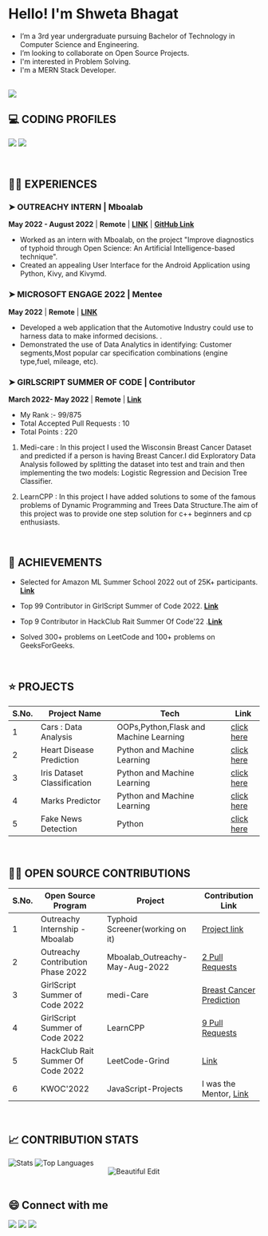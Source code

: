 <!--------------------------------------------------------------------------ABOUT-------------------------------------------------------------------------------->
<h1 align="left">Hello! I'm Shweta Bhagat </h1> 

- I’m  a 3rd year undergraduate pursuing Bachelor of Technology in Computer Science and Engineering.
- I’m looking to collaborate on Open Source Projects.
- I'm interested in Problem Solving.
- I'm a MERN Stack Developer.

 <br>
 <img src="https://komarev.com/ghpvc/?username=Shweta2024&color=blue" />
 <br>


<!--------------------------------------------------------------------CODING PROFILES---------------------------------------------------------------------------->


## 💻 CODING PROFILES

<a href="https://leetcode.com/shweta_bhagat/"><img src="https://img.shields.io/badge/leetcode-D14836.svg?style=for-the-badge&logo=leetcode&logoColor=white"></img></a>
<a href="https://auth.geeksforgeeks.org/user/bhagatshweta0216/profile"><img src="https://img.shields.io/badge/geeksforgeeks-%D14836.svg?style=for-the-badge&logo=geeksforgeeks&logoColor=white"></img></a>

 <br>

<!------------------------------------------------------------------------EXPERIENCE-------------------------------------------------------------------------------->

## 👩‍💻 EXPERIENCES

### ➤ OUTREACHY INTERN | Mboalab 
**May 2022 - August 2022** | **Remote** | [**LINK**](https://drive.google.com/file/d/16sPNQoffTnmXtGpTpw6AOEdSgzKp8_ui/view) | [**GitHub Link**](https://github.com/nataliyah123/TYPHOID_SCREENER/tree/master)
- Worked as an intern with Mboalab, on the project "Improve diagnostics of typhoid through Open Science: An Artificial Intelligence-based technique".
- Created an appealing User Interface for the Android Application using Python, Kivy, and Kivymd.

### ➤ MICROSOFT ENGAGE 2022 | Mentee
**May 2022** | **Remote** | [**LINK**](https://github.com/Shweta2024/cars-engage-2022)
- Developed a web application that the Automotive Industry could use to harness data to make informed decisions. .
- Demonstrated the use of Data Analytics in identifying: Customer segments,Most popular car specification combinations (engine type,fuel, mileage, etc).

### ➤ GIRLSCRIPT SUMMER OF CODE | Contributor
**March 2022- May 2022** | **Remote** | [**Link**](https://drive.google.com/file/d/1L-vgukRAtF-hl2SRc9lUBDNZep5X5m0y/view)
- My Rank :- 99/875 
- Total Accepted Pull Requests : 10
- Total Points : 220

1. Medi-care : In this project I used the Wisconsin Breast Cancer Dataset and predicted if a person is having Breast Cancer.I did Exploratory Data Analysis followed by splitting the dataset into test and train and then implementing the two models: Logistic Regression and Decision Tree Classifier. 

2. LearnCPP : In this project I have added solutions to some of the famous problems of Dynamic Programming and Trees Data Structure.The aim of this project was to provide one step solution for c++ beginners and cp enthusiasts.

 <br>
 
 <!------------------------------------------------------------------------ACHIEVEMENTS----------------------------------------------------------------------------->
 
## 🥇 ACHIEVEMENTS

- Selected for Amazon ML Summer School 2022 out of 25K+ participants. [**Link**](https://drive.google.com/file/d/12CWX9C2Ayrx5zLA0pUbi7JjYp_JWczwY/view)

- Top 99 Contributor in GirlScript Summer of Code 2022. [**Link**](https://drive.google.com/file/d/1L-vgukRAtF-hl2SRc9lUBDNZep5X5m0y/view)

- Top 9 Contributor in HackClub Rait Summer Of Code'22 .[**Link**](https://drive.google.com/file/d/11rPrsoCkaZ-lr5Jz7e0VOQlS8mB-io_1/view)

- Solved 300+ problems on LeetCode and 100+ problems on GeeksForGeeks.

 <br> 
 
 <!-------------------------------------------------------------------------PROJECTS-------------------------------------------------------------------------------->
 
## ⭐ PROJECTS

|S.No.|Project Name|Tech|Link|
|--------|----|----|----|
| 1 | Cars : Data Analysis| OOPs,Python,Flask and Machine Learning  | [click here](https://github.com/Shweta2024/cars-engage-2022) |
| 2 | Heart Disease Prediction | Python and Machine Learning | [click here](https://github.com/Shweta2024/HEART-DISEASE-PREDICTION-) |
| 3 | Iris Dataset Classification | Python and Machine Learning  | [click here](https://github.com/Shweta2024/IRIS-DATASET-CLASSIFICATION) |
| 4 | Marks Predictor |Python and Machine Learning | [click here](https://github.com/Shweta2024/The-Sparks-Foundation-Tasks/blob/main/Task-1_Prediction_using_Supervised_ML.ipynb)|
| 5 | Fake News Detection | Python | [click here](https://github.com/Shweta2024/FAKE_NEWS_DETECTION)|

 <br>
 
 <!----------------------------------------------------OPEN SOURCE CONTRIBUTIONS------------------------------------------------------------------------------->
 
## 👩‍💻 OPEN SOURCE CONTRIBUTIONS

|S.No.|Open Source Program | Project |  Contribution Link|
|--------|----|----|----|
| 1 | Outreachy Internship - Mboalab | Typhoid Screener(working on it) | [Project link](https://github.com/nataliyah123/TYPHOID_SCREENER/tree/master) |
| 2 | Outreachy Contribution Phase 2022 | Mboalab_Outreachy-May-Aug-2022 | [2 Pull Requests](https://github.com/Mboalab/Mboalab_Outreachy-May-Aug-2022/tree/main/May-August-Contributions/Shweta%20Bhagat) |
| 3 | GirlScript Summer of Code 2022 | medi-Care | [Breast Cancer Prediction](https://github.com/mohit200008/medi-Care/tree/master/BreastCancerPrediction) |
| 4 | GirlScript Summer of Code 2022 | LearnCPP |  [9 Pull Requests](https://github.com/Lakhankumawat/LearnCPP/commits?author=Shweta2024) |
| 5 | HackClub Rait Summer Of Code 2022 | LeetCode-Grind | [Link](https://drive.google.com/file/d/11rPrsoCkaZ-lr5Jz7e0VOQlS8mB-io_1/view) |
| 6 | KWOC'2022 | JavaScript-Projects  | I was the Mentor, [Link](https://github.com/Shweta2024/JavaScript-Projects) |

<br>

<!--------------------------------------------------------------CONTRIBUTION STATS ------------------------------------------------------------------------------>


## 📈 CONTRIBUTION STATS 


 <img alt="Stats" src="https://github-readme-stats.vercel.app/api?username=Shweta2024&show_icons=true&count_private=true&theme=react&hide_border=true&bg_color=0D1117" />
 <img alt="Top Languages" src="https://github-readme-stats.vercel.app/api/top-langs/?username=Shweta2024&langs_count=8&count_private=true&layout=compact&theme=react&hide_border=true&bg_color=0D1117" />
 <div align="center">
<img src="https://github-readme-streak-stats.herokuapp.com/?user=Shweta2024&theme=black-ice&hide_border=true&stroke=0000&background=060A0CD0" alt="Beautiful Edit"/>
</div>

<br>

<!--------------------------------------------------------------------------Social Handles----------------------------------------------------------------------->

## 😄 Connect with me 

<a href="https://www.linkedin.com/in/shweta-bhagat-5a3969200/"><img src="https://img.shields.io/badge/linkedin-%230077B5.svg?style=for-the-badge&logo=linkedin&logoColor=white"></img></a>  <a href="https://twitter.com/Shweta_Bhagat_"><img src="https://img.shields.io/badge/twitter-%230077B5.svg?style=for-the-badge&logo=twitter&logoColor=white"></img></a>  <a href="https://bhagatshweta0216@gmail.com"><img src="https://img.shields.io/badge/GMAIL-D14836?style=for-the-badge&logo=gmail&logoColor=white"></img></a>
